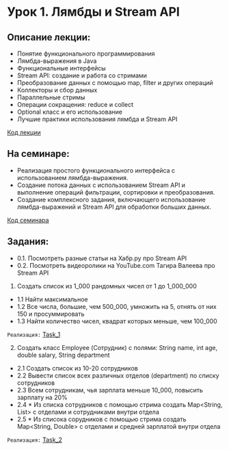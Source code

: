 # Урок 1. Лямбды и Stream API

## Описание лекции:

- Понятие функционального программирования
- Лямбда-выражения в Java
- Функциональные интерфейсы
- Stream API: создание и работа со стримами
- Преобразование данных с помощью map, filter и других операций
- Коллекторы и сбор данных
- Параллельные стримы
- Операции сокращения: reduce и collect
- Optional класс и его использование
- Лучшие практики использования лямбда и Stream API

[Код лекции](https://github.com/MikhailAkulov/Java_Junior/tree/main/src/main/java/ru/gb/examples/Example_1/Lecture)

## На семинаре:

- Реализация простого функционального интерфейса с использованием лямбда-выражения.
- Создание потока данных с использованием Stream API и выполнение операций фильтрации, сортировки и преобразования.
- Создание комплексного задания, включающего использование лямбда-выражений и Stream API для обработки больших данных.

[Код семинара](https://github.com/MikhailAkulov/Java_Junior/tree/main/src/main/java/ru/gb/examples/Example_1/Seminar)

## Задания:

* 0.1. Посмотреть разные статьи на Хабр.ру про Stream API
* 0.2. Посмотреть видеоролики на YouTube.com Тагира Валеева про Stream API

1. Создать список из 1_000 рандомных чисел от 1 до 1_000_000
* 1.1 Найти максимальное
* 1.2 Все числа, большие, чем 500_000, умножить на 5, отнять от них 150 и просуммировать
* 1.3 Найти количество чисел, квадрат которых меньше, чем 100_000

`Реализация:` [Task_1](https://github.com/MikhailAkulov/Java_Junior/blob/main/src/main/java/ru/gb/examples/Example_1/Tasks/Task_1.java)

2. Создать класс Employee (Сотрудник) с полями: String name, int age, double salary, String department
* 2.1 Создать список из 10-20 сотрудников
* 2.2 Вывести список всех различных отделов (department) по списку сотрудников
* 2.3 Всем сотрудникам, чья зарплата меньше 10_000, повысить зарплату на 20%
* 2.4 * Из списка сотрудников с помощью стрима создать Map<String, List<Employee>> с отделами и сотрудниками внутри отдела
* 2.5 * Из списока сорудников с помощью стрима создать Map<String, Double> с отделами и средней зарплатой внутри отдела

`Реализация:` [Task_2](https://github.com/MikhailAkulov/Java_Junior/blob/main/src/main/java/ru/gb/examples/Example_1/Tasks/Task_2.java)